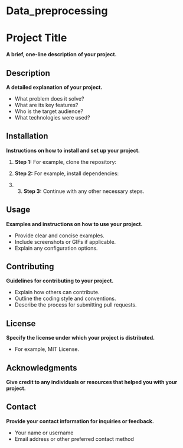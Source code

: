 # Data_preprocessing

# Project Title

**A brief, one-line description of your project.**

## Description

**A detailed explanation of your project.**

* What problem does it solve?
* What are its key features?
* Who is the target audience?
* What technologies were used?

## Installation

**Instructions on how to install and set up your project.**

1. **Step 1:** For example, clone the repository:

2. **Step 2:** For example, install dependencies:

3. 3. **Step 3:** Continue with any other necessary steps.

## Usage

**Examples and instructions on how to use your project.**

* Provide clear and concise examples.
* Include screenshots or GIFs if applicable.
* Explain any configuration options.

## Contributing

**Guidelines for contributing to your project.**

* Explain how others can contribute.
* Outline the coding style and conventions.
* Describe the process for submitting pull requests.

## License

**Specify the license under which your project is distributed.**

* For example, MIT License.

## Acknowledgments

**Give credit to any individuals or resources that helped you with your project.**

## Contact

**Provide your contact information for inquiries or feedback.**

* Your name or username
* Email address or other preferred contact method
